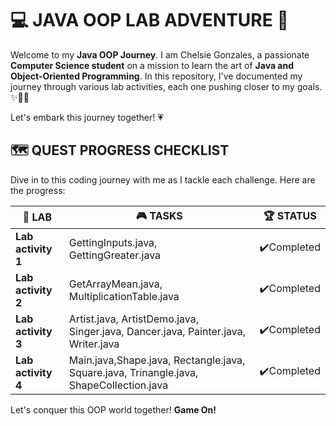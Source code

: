 # 💻 **JAVA OOP LAB ADVENTURE** 📔

Welcome to my **Java OOP Journey**. I am Chelsie Gonzales, a passionate **Computer Science student** on a mission to learn the art of **Java and Object-Oriented Programming**. 
In this repository, I've documented my journey through various lab activities, each one pushing closer to my goals. ✨🧑‍🎓

Let's embark this journey together! 💗

## 🗺️ QUEST PROGRESS CHECKLIST
Dive in to this coding journey with me as I tackle each challenge. Here are the progress:

| 🎯 **LAB** | 🎮 **TASKS** | 🏆 **STATUS** |
|--------------|---------------|------------|
|**Lab activity 1**| GettingInputs.java, GettingGreater.java | ✔️Completed|
|**Lab activity 2**| GetArrayMean.java, MultiplicationTable.java |✔️Completed   |
|**Lab activity 3**| Artist.java, ArtistDemo.java, Singer.java, Dancer.java, Painter.java, Writer.java| ✔️Completed |
|**Lab activity 4**|Main.java,Shape.java, Rectangle.java, Square.java, Trinangle.java, ShapeCollection.java|✔️Completed |

Let's conquer this OOP world together! **Game On!**
